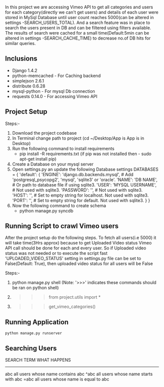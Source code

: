 In this project we are accessing Vimeo API to get all categories and users for each category(directly we can't get users)
and details of each user were stored in MySql Database until user count reaches 5000(can be altered in settings -SEARCH_USERS_TOTAL).
And a search feature was in place to search the users present in DB and can be filtered using filters available. The results of
search were cached for a small time(Default:5min can be altered in settings -SEARCH_CACHE_TIME) to decrease no.of DB hits for
similar queries.



## Inclusions
* Django 1.4.2
* python-memcached - For Caching backend
* simplejson 2.6.1
* distribute 0.6.28
* mysql-python - For mysql Db connection
* requests 0.14.0 - For accessing Vimeo API



## Project Setup
Steps:-
1) Download the project codebase
2) In Terminal change path to project (cd ~/Desktop/App is App is in Desktop)
3) Run the following command to install requirements
    - pip install -R requirements.txt (if pip was not installed then - sudo apt-get install pip)
4) Create a Database on your mysql server
5) Open settings.py an update the following Database settings
    DATABASES = {
        'default': {
            'ENGINE': 'django.db.backends.mysql', # Add 'postgresql_psycopg2', 'mysql', 'sqlite3' or 'oracle'.
            'NAME': 'DB NAME',                      # Or path to database file if using sqlite3.
            'USER': 'MYSQL USERNAME',                      # Not used with sqlite3.
            'PASSWORD': '',                  # Not used with sqlite3.
            'HOST': '',                      # Set to empty string for localhost. Not used with sqlite3.
            'PORT': '',                      # Set to empty string for default. Not used with sqlite3.
        }
    }
6) Now the following command to create schema
    - python manage.py syncdb



## Running Script to crawl Vimeo users

After the project setup do the following steps. To fetch all users(i.e 5000) it will take time(3Hrs approx) because to get
Uploaded Video status Vimeo API call should be done for each and every user. So if Uploaded video status was not needed or
to execute the script fast 'UPLOADED_VIDEO_STATUS' setting in settings.py file can be set to False(Default: True), then
uploaded video status for all users will be False


Steps:-
1) python manage.py shell
    (Note: '>>>' indicates these commands should be ran on python shell)
2) >>> from project.utils import *
3) >>> get_vimeo_categories()



## Running Application	
    python manage.py runserver


## Searching Users

SEARCH TERM             WHAT HAPPENS
-----------             ------------
abc                     all users whose name contains abc
^abc                    all users whose name starts with abc
=abc                    all users whose name is equal to abc
